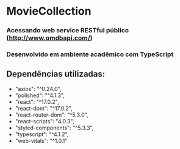 # MovieCollection

### Acessando web service RESTful público (http://www.omdbapi.com/)
### Desenvolvido em ambiente acadêmico com TypeScript

## Dependências utilizadas:
-   "axios": "^0.24.0",
-   "polished": "^4.1.3",
-   "react": "^17.0.2",
-   "react-dom": "^17.0.2",
-   "react-router-dom": "^5.3.0",
-   "react-scripts": "4.0.3",
-   "styled-components": "^5.3.3",
-   "typescript": "^4.1.2",
-   "web-vitals": "^1.0.1"
